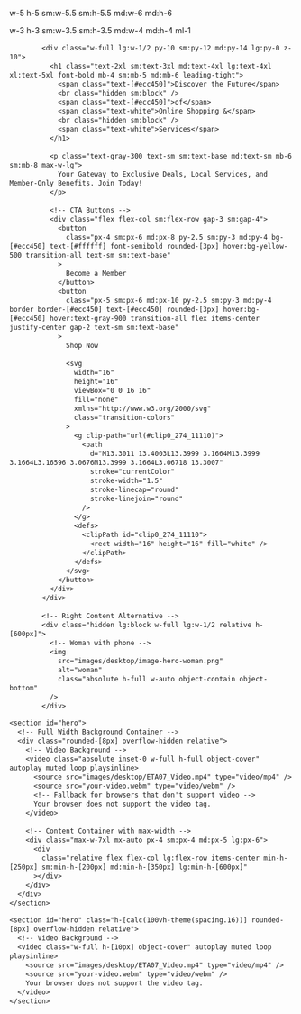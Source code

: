 w-5 h-5 sm:w-5.5 sm:h-5.5 md:w-6 md:h-6

w-3 h-3 sm:w-3.5 sm:h-3.5 md:w-4 md:h-4 ml-1

   <!-- Left Content -->

            <div class="w-full lg:w-1/2 py-10 sm:py-12 md:py-14 lg:py-0 z-10">
              <h1 class="text-2xl sm:text-3xl md:text-4xl lg:text-4xl xl:text-5xl font-bold mb-4 sm:mb-5 md:mb-6 leading-tight">
                <span class="text-[#ecc450]">Discover the Future</span>
                <br class="hidden sm:block" />
                <span class="text-[#ecc450]">of</span>
                <span class="text-white">Online Shopping &</span>
                <br class="hidden sm:block" />
                <span class="text-white">Services</span>
              </h1>

              <p class="text-gray-300 text-sm sm:text-base md:text-sm mb-6 sm:mb-8 max-w-lg">
                Your Gateway to Exclusive Deals, Local Services, and Member-Only Benefits. Join Today!
              </p>

              <!-- CTA Buttons -->
              <div class="flex flex-col sm:flex-row gap-3 sm:gap-4">
                <button
                  class="px-4 sm:px-6 md:px-8 py-2.5 sm:py-3 md:py-4 bg-[#ecc450] text-[#ffffff] font-semibold rounded-[3px] hover:bg-yellow-500 transition-all text-sm sm:text-base"
                >
                  Become a Member
                </button>
                <button
                  class="px-5 sm:px-6 md:px-10 py-2.5 sm:py-3 md:py-4 border border-[#ecc450] text-[#ecc450] rounded-[3px] hover:bg-[#ecc450] hover:text-gray-900 transition-all flex items-center justify-center gap-2 text-sm sm:text-base"
                >
                  Shop Now

                  <svg
                    width="16"
                    height="16"
                    viewBox="0 0 16 16"
                    fill="none"
                    xmlns="http://www.w3.org/2000/svg"
                    class="transition-colors"
                  >
                    <g clip-path="url(#clip0_274_11110)">
                      <path
                        d="M13.3011 13.4003L13.3999 3.1664M13.3999 3.1664L3.16596 3.0676M13.3999 3.1664L3.06718 13.3007"
                        stroke="currentColor"
                        stroke-width="1.5"
                        stroke-linecap="round"
                        stroke-linejoin="round"
                      />
                    </g>
                    <defs>
                      <clipPath id="clip0_274_11110">
                        <rect width="16" height="16" fill="white" />
                      </clipPath>
                    </defs>
                  </svg>
                </button>
              </div>
            </div>

            <!-- Right Content Alternative -->
            <div class="hidden lg:block w-full lg:w-1/2 relative h-[600px]">
              <!-- Woman with phone -->
              <img
                src="images/desktop/image-hero-woman.png"
                alt="woman"
                class="absolute h-full w-auto object-contain object-bottom"
              />
            </div>

 <!-- HERO SECTION -->

    <section id="hero">
      <!-- Full Width Background Container -->
      <div class="rounded-[8px] overflow-hidden relative">
        <!-- Video Background -->
        <video class="absolute inset-0 w-full h-full object-cover" autoplay muted loop playsinline>
          <source src="images/desktop/ETA07_Video.mp4" type="video/mp4" />
          <source src="your-video.webm" type="video/webm" />
          <!-- Fallback for browsers that don't support video -->
          Your browser does not support the video tag.
        </video>

        <!-- Content Container with max-width -->
        <div class="max-w-7xl mx-auto px-4 sm:px-4 md:px-5 lg:px-6">
          <div
            class="relative flex flex-col lg:flex-row items-center min-h-[250px] sm:min-h-[200px] md:min-h-[350px] lg:min-h-[600px]"
          ></div>
        </div>
      </div>
    </section>

   <!-- HERO SECTION v2-->

    <section id="hero" class="h-[calc(100vh-theme(spacing.16))] rounded-[8px] overflow-hidden relative">
      <!-- Video Background -->
      <video class="w-full h-[10px] object-cover" autoplay muted loop playsinline>
        <source src="images/desktop/ETA07_Video.mp4" type="video/mp4" />
        <source src="your-video.webm" type="video/webm" />
        Your browser does not support the video tag.
      </video>
    </section>
